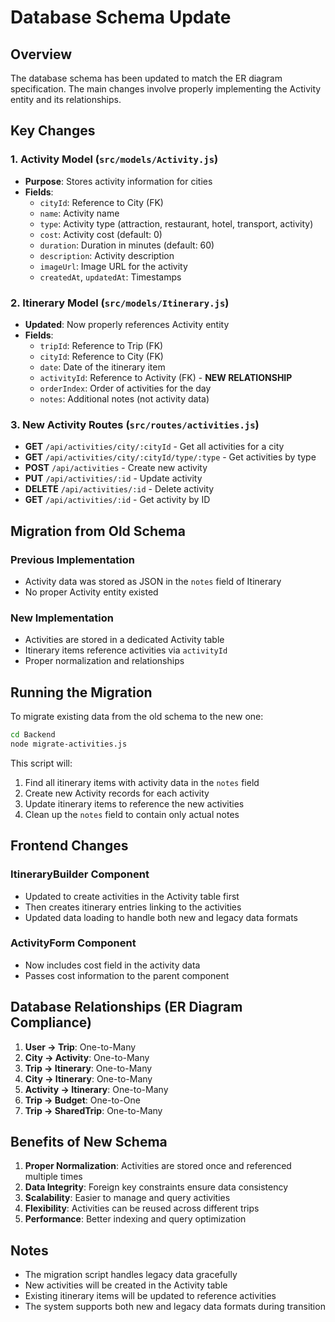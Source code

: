 # Database Schema Update

## Overview
The database schema has been updated to match the ER diagram specification. The main changes involve properly implementing the Activity entity and its relationships.

## Key Changes

### 1. Activity Model (`src/models/Activity.js`)
- **Purpose**: Stores activity information for cities
- **Fields**:
  - `cityId`: Reference to City (FK)
  - `name`: Activity name
  - `type`: Activity type (attraction, restaurant, hotel, transport, activity)
  - `cost`: Activity cost (default: 0)
  - `duration`: Duration in minutes (default: 60)
  - `description`: Activity description
  - `imageUrl`: Image URL for the activity
  - `createdAt`, `updatedAt`: Timestamps

### 2. Itinerary Model (`src/models/Itinerary.js`)
- **Updated**: Now properly references Activity entity
- **Fields**:
  - `tripId`: Reference to Trip (FK)
  - `cityId`: Reference to City (FK)
  - `date`: Date of the itinerary item
  - `activityId`: Reference to Activity (FK) - **NEW RELATIONSHIP**
  - `orderIndex`: Order of activities for the day
  - `notes`: Additional notes (not activity data)

### 3. New Activity Routes (`src/routes/activities.js`)
- **GET** `/api/activities/city/:cityId` - Get all activities for a city
- **GET** `/api/activities/city/:cityId/type/:type` - Get activities by type
- **POST** `/api/activities` - Create new activity
- **PUT** `/api/activities/:id` - Update activity
- **DELETE** `/api/activities/:id` - Delete activity
- **GET** `/api/activities/:id` - Get activity by ID

## Migration from Old Schema

### Previous Implementation
- Activity data was stored as JSON in the `notes` field of Itinerary
- No proper Activity entity existed

### New Implementation
- Activities are stored in a dedicated Activity table
- Itinerary items reference activities via `activityId`
- Proper normalization and relationships

## Running the Migration

To migrate existing data from the old schema to the new one:

```bash
cd Backend
node migrate-activities.js
```

This script will:
1. Find all itinerary items with activity data in the `notes` field
2. Create new Activity records for each activity
3. Update itinerary items to reference the new activities
4. Clean up the `notes` field to contain only actual notes

## Frontend Changes

### ItineraryBuilder Component
- Updated to create activities in the Activity table first
- Then creates itinerary entries linking to the activities
- Updated data loading to handle both new and legacy data formats

### ActivityForm Component
- Now includes cost field in the activity data
- Passes cost information to the parent component

## Database Relationships (ER Diagram Compliance)

1. **User → Trip**: One-to-Many
2. **City → Activity**: One-to-Many
3. **Trip → Itinerary**: One-to-Many
4. **City → Itinerary**: One-to-Many
5. **Activity → Itinerary**: One-to-Many
6. **Trip → Budget**: One-to-One
7. **Trip → SharedTrip**: One-to-Many

## Benefits of New Schema

1. **Proper Normalization**: Activities are stored once and referenced multiple times
2. **Data Integrity**: Foreign key constraints ensure data consistency
3. **Scalability**: Easier to manage and query activities
4. **Flexibility**: Activities can be reused across different trips
5. **Performance**: Better indexing and query optimization

## Notes

- The migration script handles legacy data gracefully
- New activities will be created in the Activity table
- Existing itinerary items will be updated to reference activities
- The system supports both new and legacy data formats during transition
